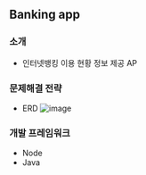 ## Banking app

### 소개
- 인터넷뱅킹 이용 현황 정보 제공 AP 

### 문제해결 전략
- ERD
![image](https://user-images.githubusercontent.com/5827617/65154425-78388480-da66-11e9-8e89-3ce28965dc61.png)


### 개발 프레임워크 
- Node
- Java
